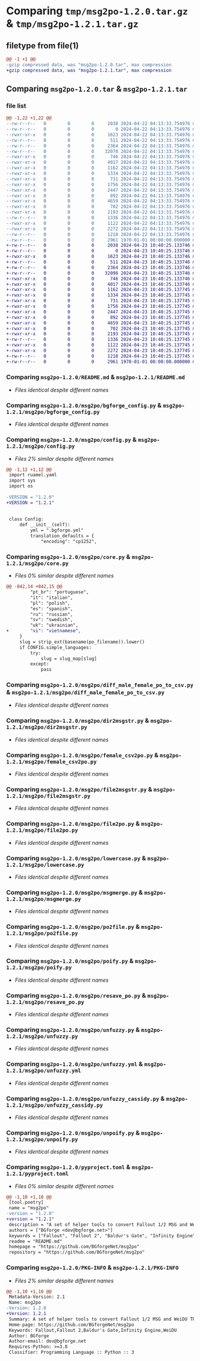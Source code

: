 # Comparing `tmp/msg2po-1.2.0.tar.gz` & `tmp/msg2po-1.2.1.tar.gz`

## filetype from file(1)

```diff
@@ -1 +1 @@
-gzip compressed data, was "msg2po-1.2.0.tar", max compression
+gzip compressed data, was "msg2po-1.2.1.tar", max compression
```

## Comparing `msg2po-1.2.0.tar` & `msg2po-1.2.1.tar`

### file list

```diff
@@ -1,22 +1,22 @@
--rw-r--r--   0        0        0     2038 2024-04-22 04:13:33.754976 msg2po-1.2.0/README.md
--rw-r--r--   0        0        0        0 2024-04-22 04:13:33.754976 msg2po-1.2.0/msg2po/__init__.py
--rwxr-xr-x   0        0        0     1623 2024-04-22 04:13:33.754976 msg2po-1.2.0/msg2po/bgforge_config.py
--rw-r--r--   0        0        0      511 2024-04-22 04:13:33.754976 msg2po-1.2.0/msg2po/common.py
--rw-r--r--   0        0        0     2364 2024-04-22 04:13:33.754976 msg2po-1.2.0/msg2po/config.py
--rw-r--r--   0        0        0    32070 2024-04-22 04:13:33.754976 msg2po-1.2.0/msg2po/core.py
--rwxr-xr-x   0        0        0      746 2024-04-22 04:13:33.754976 msg2po-1.2.0/msg2po/diff_male_female_po_to_csv.py
--rwxr-xr-x   0        0        0     4017 2024-04-22 04:13:33.754976 msg2po-1.2.0/msg2po/dir2msgstr.py
--rwxr-xr-x   0        0        0     1162 2024-04-22 04:13:33.754976 msg2po-1.2.0/msg2po/female_csv2po.py
--rwxr-xr-x   0        0        0     1334 2024-04-22 04:13:33.754976 msg2po-1.2.0/msg2po/file2msgstr.py
--rwxr-xr-x   0        0        0      731 2024-04-22 04:13:33.754976 msg2po-1.2.0/msg2po/file2po.py
--rwxr-xr-x   0        0        0     1756 2024-04-22 04:13:33.754976 msg2po-1.2.0/msg2po/lowercase.py
--rwxr-xr-x   0        0        0     2447 2024-04-22 04:13:33.754976 msg2po-1.2.0/msg2po/msgmerge.py
--rwxr-xr-x   0        0        0      892 2024-04-22 04:13:33.754976 msg2po-1.2.0/msg2po/po2file.py
--rwxr-xr-x   0        0        0     4659 2024-04-22 04:13:33.754976 msg2po-1.2.0/msg2po/poify.py
--rwxr-xr-x   0        0        0      702 2024-04-22 04:13:33.754976 msg2po-1.2.0/msg2po/resave_po.py
--rwxr-xr-x   0        0        0     2193 2024-04-22 04:13:33.754976 msg2po-1.2.0/msg2po/unfuzzy.py
--rw-r--r--   0        0        0     1336 2024-04-22 04:13:33.754976 msg2po-1.2.0/msg2po/unfuzzy.yml
--rwxr-xr-x   0        0        0     1122 2024-04-22 04:13:33.754976 msg2po-1.2.0/msg2po/unfuzzy_cassidy.py
--rwxr-xr-x   0        0        0     2272 2024-04-22 04:13:33.754976 msg2po-1.2.0/msg2po/unpoify.py
--rw-r--r--   0        0        0     1218 2024-04-22 04:13:33.754976 msg2po-1.2.0/pyproject.toml
--rw-r--r--   0        0        0     2961 1970-01-01 00:00:00.000000 msg2po-1.2.0/PKG-INFO
+-rw-r--r--   0        0        0     2038 2024-04-23 10:40:25.133746 msg2po-1.2.1/README.md
+-rw-r--r--   0        0        0        0 2024-04-23 10:40:25.133746 msg2po-1.2.1/msg2po/__init__.py
+-rwxr-xr-x   0        0        0     1623 2024-04-23 10:40:25.133746 msg2po-1.2.1/msg2po/bgforge_config.py
+-rw-r--r--   0        0        0      511 2024-04-23 10:40:25.133746 msg2po-1.2.1/msg2po/common.py
+-rw-r--r--   0        0        0     2364 2024-04-23 10:40:25.133746 msg2po-1.2.1/msg2po/config.py
+-rw-r--r--   0        0        0    32098 2024-04-23 10:40:25.133746 msg2po-1.2.1/msg2po/core.py
+-rwxr-xr-x   0        0        0      746 2024-04-23 10:40:25.133746 msg2po-1.2.1/msg2po/diff_male_female_po_to_csv.py
+-rwxr-xr-x   0        0        0     4017 2024-04-23 10:40:25.133746 msg2po-1.2.1/msg2po/dir2msgstr.py
+-rwxr-xr-x   0        0        0     1162 2024-04-23 10:40:25.137745 msg2po-1.2.1/msg2po/female_csv2po.py
+-rwxr-xr-x   0        0        0     1334 2024-04-23 10:40:25.137745 msg2po-1.2.1/msg2po/file2msgstr.py
+-rwxr-xr-x   0        0        0      731 2024-04-23 10:40:25.137745 msg2po-1.2.1/msg2po/file2po.py
+-rwxr-xr-x   0        0        0     1756 2024-04-23 10:40:25.137745 msg2po-1.2.1/msg2po/lowercase.py
+-rwxr-xr-x   0        0        0     2447 2024-04-23 10:40:25.137745 msg2po-1.2.1/msg2po/msgmerge.py
+-rwxr-xr-x   0        0        0      892 2024-04-23 10:40:25.137745 msg2po-1.2.1/msg2po/po2file.py
+-rwxr-xr-x   0        0        0     4659 2024-04-23 10:40:25.137745 msg2po-1.2.1/msg2po/poify.py
+-rwxr-xr-x   0        0        0      702 2024-04-23 10:40:25.137745 msg2po-1.2.1/msg2po/resave_po.py
+-rwxr-xr-x   0        0        0     2193 2024-04-23 10:40:25.137745 msg2po-1.2.1/msg2po/unfuzzy.py
+-rw-r--r--   0        0        0     1336 2024-04-23 10:40:25.137745 msg2po-1.2.1/msg2po/unfuzzy.yml
+-rwxr-xr-x   0        0        0     1122 2024-04-23 10:40:25.137745 msg2po-1.2.1/msg2po/unfuzzy_cassidy.py
+-rwxr-xr-x   0        0        0     2272 2024-04-23 10:40:25.137745 msg2po-1.2.1/msg2po/unpoify.py
+-rw-r--r--   0        0        0     1218 2024-04-23 10:40:25.137745 msg2po-1.2.1/pyproject.toml
+-rw-r--r--   0        0        0     2961 1970-01-01 00:00:00.000000 msg2po-1.2.1/PKG-INFO
```

### Comparing `msg2po-1.2.0/README.md` & `msg2po-1.2.1/README.md`

 * *Files identical despite different names*

### Comparing `msg2po-1.2.0/msg2po/bgforge_config.py` & `msg2po-1.2.1/msg2po/bgforge_config.py`

 * *Files identical despite different names*

### Comparing `msg2po-1.2.0/msg2po/config.py` & `msg2po-1.2.1/msg2po/config.py`

 * *Files 2% similar despite different names*

```diff
@@ -1,12 +1,12 @@
 import ruamel.yaml
 import sys
 import os
 
-VERSION = "1.2.0"
+VERSION = "1.2.1"
 
 
 class Config:
     def __init__(self):
         yml = ".bgforge.yml"
         translation_defaults = {
             "encoding": "cp1252",
```

### Comparing `msg2po-1.2.0/msg2po/core.py` & `msg2po-1.2.1/msg2po/core.py`

 * *Files 0% similar despite different names*

```diff
@@ -842,14 +842,15 @@
         "pt_br": "portuguese",
         "it": "italian",
         "pl": "polish",
         "es": "spanish",
         "ru": "russian",
         "sv": "swedish",
         "uk": "ukrainian",
+        "vi": "vietnamese",
     }
     slug = strip_ext(basename(po_filename)).lower()
     if CONFIG.simple_languages:
         try:
             slug = slug_map[slug]
         except:
             pass
```

### Comparing `msg2po-1.2.0/msg2po/diff_male_female_po_to_csv.py` & `msg2po-1.2.1/msg2po/diff_male_female_po_to_csv.py`

 * *Files identical despite different names*

### Comparing `msg2po-1.2.0/msg2po/dir2msgstr.py` & `msg2po-1.2.1/msg2po/dir2msgstr.py`

 * *Files identical despite different names*

### Comparing `msg2po-1.2.0/msg2po/female_csv2po.py` & `msg2po-1.2.1/msg2po/female_csv2po.py`

 * *Files identical despite different names*

### Comparing `msg2po-1.2.0/msg2po/file2msgstr.py` & `msg2po-1.2.1/msg2po/file2msgstr.py`

 * *Files identical despite different names*

### Comparing `msg2po-1.2.0/msg2po/file2po.py` & `msg2po-1.2.1/msg2po/file2po.py`

 * *Files identical despite different names*

### Comparing `msg2po-1.2.0/msg2po/lowercase.py` & `msg2po-1.2.1/msg2po/lowercase.py`

 * *Files identical despite different names*

### Comparing `msg2po-1.2.0/msg2po/msgmerge.py` & `msg2po-1.2.1/msg2po/msgmerge.py`

 * *Files identical despite different names*

### Comparing `msg2po-1.2.0/msg2po/po2file.py` & `msg2po-1.2.1/msg2po/po2file.py`

 * *Files identical despite different names*

### Comparing `msg2po-1.2.0/msg2po/poify.py` & `msg2po-1.2.1/msg2po/poify.py`

 * *Files identical despite different names*

### Comparing `msg2po-1.2.0/msg2po/resave_po.py` & `msg2po-1.2.1/msg2po/resave_po.py`

 * *Files identical despite different names*

### Comparing `msg2po-1.2.0/msg2po/unfuzzy.py` & `msg2po-1.2.1/msg2po/unfuzzy.py`

 * *Files identical despite different names*

### Comparing `msg2po-1.2.0/msg2po/unfuzzy.yml` & `msg2po-1.2.1/msg2po/unfuzzy.yml`

 * *Files identical despite different names*

### Comparing `msg2po-1.2.0/msg2po/unfuzzy_cassidy.py` & `msg2po-1.2.1/msg2po/unfuzzy_cassidy.py`

 * *Files identical despite different names*

### Comparing `msg2po-1.2.0/msg2po/unpoify.py` & `msg2po-1.2.1/msg2po/unpoify.py`

 * *Files identical despite different names*

### Comparing `msg2po-1.2.0/pyproject.toml` & `msg2po-1.2.1/pyproject.toml`

 * *Files 0% similar despite different names*

```diff
@@ -1,10 +1,10 @@
 [tool.poetry]
 name = "msg2po"
-version = "1.2.0"
+version = "1.2.1"
 description = "A set of helper tools to convert Fallout 1/2 MSG and WeiDU TRA into GNU gettext PO and back."
 authors = ["BGforge <dev@bgforge.net>"]
 keywords = ["Fallout", "Fallout 2", "Baldur's Gate", "Infinity Engine", "WeiDU"]
 readme = "README.md"
 homepage = "https://github.com/BGforgeNet/msg2po"
 repository = "https://github.com/BGforgeNet/msg2po"
```

### Comparing `msg2po-1.2.0/PKG-INFO` & `msg2po-1.2.1/PKG-INFO`

 * *Files 2% similar despite different names*

```diff
@@ -1,10 +1,10 @@
 Metadata-Version: 2.1
 Name: msg2po
-Version: 1.2.0
+Version: 1.2.1
 Summary: A set of helper tools to convert Fallout 1/2 MSG and WeiDU TRA into GNU gettext PO and back.
 Home-page: https://github.com/BGforgeNet/msg2po
 Keywords: Fallout,Fallout 2,Baldur's Gate,Infinity Engine,WeiDU
 Author: BGforge
 Author-email: dev@bgforge.net
 Requires-Python: >=3.8
 Classifier: Programming Language :: Python :: 3
```

